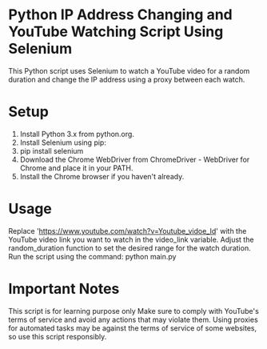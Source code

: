 # Python IP Address Changing and YouTube Watching Script Using Selenium
 This Python script uses Selenium to watch a YouTube video for a random duration and change the IP address using a proxy between each watch.

 # Setup
 1. Install Python 3.x from python.org.
 2. Install Selenium using pip:
 3. pip install selenium
 4. Download the Chrome WebDriver from ChromeDriver - WebDriver for Chrome and place it in your PATH.
 5. Install the Chrome browser if you haven't already.

# Usage
 Replace 'https://www.youtube.com/watch?v=Youtube_vidoe_Id' with the YouTube video link you want to watch in the video_link variable.
 Adjust the random_duration function to set the desired range for the watch duration.
 Run the script using the command:
 python main.py
 
 # Important Notes
 This script is for learning purpose only
 Make sure to comply with YouTube's terms of service and avoid any actions that may violate them.
 Using proxies for automated tasks may be against the terms of service of some websites, so use this script responsibly.
